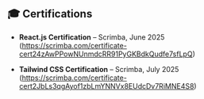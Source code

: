 ## 🎓 Certifications

- **React.js Certification** – Scrimba, June 2025  
  (https://scrimba.com/certificate-cert24zAwPPowNUnmdcRR91PyGKBdkQudfe7sfLpQ)

- **Tailwind CSS Certification** – Scrimba, July 2025  
  (https://scrimba.com/certificate-cert2JbLs3qgAyof1zbLmYNNVx8EUdcDv7RiMNE4S8)
